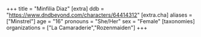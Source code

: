 +++
title = "Minfilia Diaz"
[extra]
ddb = "https://www.dndbeyond.com/characters/64414312"
[extra.cha]
aliases = ["Minstrel"]
age = "16"
pronouns = "She/Her"
sex = "Female"
[taxonomies]
organizations = ["La Camaraderie","Rozenmaiden"]
+++


